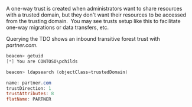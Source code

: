 
A one-way trust is created when administrators want to share resources with a trusted domain, but they don't want their resources to be accessed from the trusting domain.  You may see trusts setup like this to facilitate one-way migrations or data transfers, etc.

Querying the TDO shows an inbound transitive forest trust with _partner.com_.

```powershell
beacon> getuid
[*] You are CONTOSO\pchilds

beacon> ldapsearch (objectClass=trustedDomain)

name: partner.com
trustDirection: 1
trustAttributes: 8
flatName: PARTNER
```